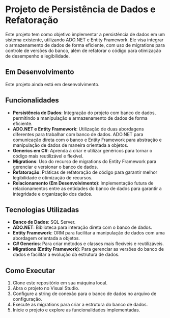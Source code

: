 ﻿# Projeto de Persistência de Dados e Refatoração

Este projeto tem como objetivo implementar a persistência de dados em um sistema existente, utilizando ADO.NET e Entity Framework. Ele visa integrar o armazenamento de dados de forma eficiente, com uso de migrations para controle de versões do banco, além de refatorar o código para otimização de desempenho e legibilidade.

## Em Desenvolvimento

Este projeto ainda está em desenvolvimento.

## Funcionalidades

- **Persistência de Dados**: Integração do projeto com banco de dados, permitindo a manipulação e armazenamento de dados de forma eficiente.
- **ADO.NET e Entity Framework**: Utilização de duas abordagens diferentes para trabalhar com banco de dados. ADO.NET para comunicação direta com o banco e Entity Framework para abstração e manipulação de dados de maneira orientada a objetos.
- **Generics em C#**: Aprenda a criar e utilizar genéricos para tornar o código mais reutilizável e flexível.
- **Migrations**: Uso do recurso de migrations do Entity Framework para gerenciar e versionar o banco de dados.
- **Refatoração**: Práticas de refatoração de código para garantir melhor legibilidade e otimização de recursos.
- **Relacionamento (Em Desenvolvimento)**: Implementação futura de relacionamentos entre as entidades do banco de dados para garantir a integridade e organização dos dados.

## Tecnologias Utilizadas

- **Banco de Dados**: SQL Server.
- **ADO.NET**: Biblioteca para interação direta com o banco de dados.
- **Entity Framework**: ORM para facilitar a manipulação de dados com uma abordagem orientada a objetos.
- **C# Generics**: Para criar métodos e classes mais flexíveis e reutilizáveis.
- **Migrations (Entity Framework)**: Para gerenciar as versões do banco de dados e facilitar a evolução da estrutura de dados.

## Como Executar

1. Clone este repositório em sua máquina local.
2. Abra o projeto no Visual Studio.
3. Configure a string de conexão para o banco de dados no arquivo de configuração.
4. Execute as migrations para criar a estrutura do banco de dados.
5. Inicie o projeto e explore as funcionalidades implementadas.